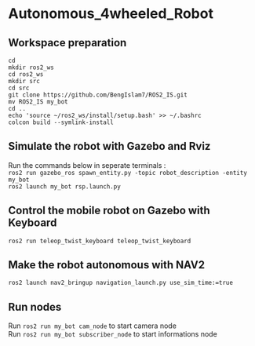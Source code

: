 # Autonomous_4wheeled_Robot
## Workspace preparation
``cd`` <br/>
``mkdir ros2_ws`` <br/>
``cd ros2_ws`` <br/>
``mkdir src`` <br/>
``cd src`` <br/>
``git clone https://github.com/BengIslam7/ROS2_IS.git`` <br/>
``mv ROS2_IS my_bot`` <br/>
``cd ..`` <br/>
``echo 'source ~/ros2_ws/install/setup.bash' >> ~/.bashrc ``  <br/>
``colcon build --symlink-install``
## Simulate the robot with Gazebo and Rviz
Run the commands below in seperate terminals : <br/>
``ros2 run gazebo_ros spawn_entity.py -topic robot_description -entity my_bot`` <br/>
``ros2 launch my_bot rsp.launch.py``
## Control the mobile robot on Gazebo with Keyboard
``ros2 run teleop_twist_keyboard teleop_twist_keyboard``
## Make the robot autonomous with NAV2
``ros2 launch nav2_bringup navigation_launch.py use_sim_time:=true``
## Run nodes
Run ``ros2 run my_bot cam_node`` to start camera node <br/>
Run ``ros2 run my_bot subscriber_node`` to start informations node 

 
